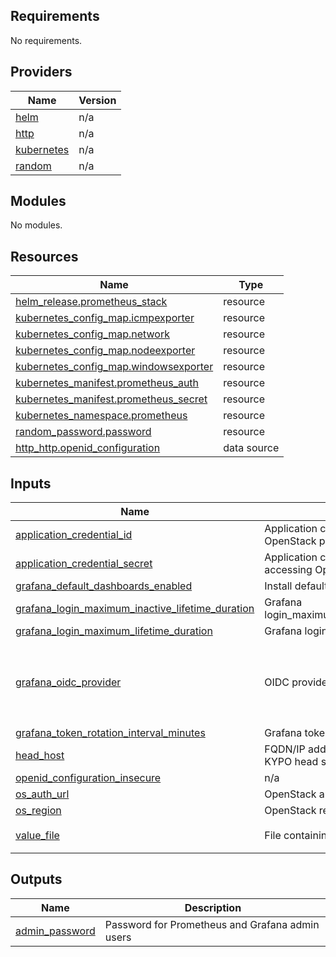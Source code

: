 <!-- BEGIN_TF_DOCS -->
## Requirements

No requirements.

## Providers

| Name | Version |
|------|---------|
| <a name="provider_helm"></a> [helm](#provider\_helm) | n/a |
| <a name="provider_http"></a> [http](#provider\_http) | n/a |
| <a name="provider_kubernetes"></a> [kubernetes](#provider\_kubernetes) | n/a |
| <a name="provider_random"></a> [random](#provider\_random) | n/a |

## Modules

No modules.

## Resources

| Name | Type |
|------|------|
| [helm_release.prometheus_stack](https://registry.terraform.io/providers/hashicorp/helm/latest/docs/resources/release) | resource |
| [kubernetes_config_map.icmpexporter](https://registry.terraform.io/providers/hashicorp/kubernetes/latest/docs/resources/config_map) | resource |
| [kubernetes_config_map.network](https://registry.terraform.io/providers/hashicorp/kubernetes/latest/docs/resources/config_map) | resource |
| [kubernetes_config_map.nodeexporter](https://registry.terraform.io/providers/hashicorp/kubernetes/latest/docs/resources/config_map) | resource |
| [kubernetes_config_map.windowsexporter](https://registry.terraform.io/providers/hashicorp/kubernetes/latest/docs/resources/config_map) | resource |
| [kubernetes_manifest.prometheus_auth](https://registry.terraform.io/providers/hashicorp/kubernetes/latest/docs/resources/manifest) | resource |
| [kubernetes_manifest.prometheus_secret](https://registry.terraform.io/providers/hashicorp/kubernetes/latest/docs/resources/manifest) | resource |
| [kubernetes_namespace.prometheus](https://registry.terraform.io/providers/hashicorp/kubernetes/latest/docs/resources/namespace) | resource |
| [random_password.password](https://registry.terraform.io/providers/hashicorp/random/latest/docs/resources/password) | resource |
| [http_http.openid_configuration](https://registry.terraform.io/providers/hashicorp/http/latest/docs/data-sources/http) | data source |

## Inputs

| Name | Description | Type | Default | Required |
|------|-------------|------|---------|:--------:|
| <a name="input_application_credential_id"></a> [application\_credential\_id](#input\_application\_credential\_id) | Application credentials ID for accessing OpenStack project | `string` | n/a | yes |
| <a name="input_application_credential_secret"></a> [application\_credential\_secret](#input\_application\_credential\_secret) | Application credentials secret for accessing OpenStack project | `string` | n/a | yes |
| <a name="input_grafana_default_dashboards_enabled"></a> [grafana\_default\_dashboards\_enabled](#input\_grafana\_default\_dashboards\_enabled) | Install default dashboards | `bool` | `true` | no |
| <a name="input_grafana_login_maximum_inactive_lifetime_duration"></a> [grafana\_login\_maximum\_inactive\_lifetime\_duration](#input\_grafana\_login\_maximum\_inactive\_lifetime\_duration) | Grafana login\_maximum\_inactive\_lifetime\_duration | `string` | `"7d"` | no |
| <a name="input_grafana_login_maximum_lifetime_duration"></a> [grafana\_login\_maximum\_lifetime\_duration](#input\_grafana\_login\_maximum\_lifetime\_duration) | Grafana login\_maximum\_lifetime\_duration | `string` | `"30d"` | no |
| <a name="input_grafana_oidc_provider"></a> [grafana\_oidc\_provider](#input\_grafana\_oidc\_provider) | OIDC provider for OAUTH2 authentication | <pre>object({<br>    url          = string<br>    clientId     = string<br>    clientSecret = string<br>    }<br>  )</pre> | n/a | yes |
| <a name="input_grafana_token_rotation_interval_minutes"></a> [grafana\_token\_rotation\_interval\_minutes](#input\_grafana\_token\_rotation\_interval\_minutes) | Grafana token\_rotation\_interval\_minutes | `string` | `"10"` | no |
| <a name="input_head_host"></a> [head\_host](#input\_head\_host) | FQDN/IP address of node/LB, where KYPO head services are running | `string` | n/a | yes |
| <a name="input_openid_configuration_insecure"></a> [openid\_configuration\_insecure](#input\_openid\_configuration\_insecure) | n/a | `bool` | `false` | no |
| <a name="input_os_auth_url"></a> [os\_auth\_url](#input\_os\_auth\_url) | OpenStack authentication URL | `string` | n/a | yes |
| <a name="input_os_region"></a> [os\_region](#input\_os\_region) | OpenStack region | `string` | n/a | yes |
| <a name="input_value_file"></a> [value\_file](#input\_value\_file) | File containing prometheus jobs | `string` | `"values-prometheus-jobs.yaml"` | no |

## Outputs

| Name | Description |
|------|-------------|
| <a name="output_admin_password"></a> [admin\_password](#output\_admin\_password) | Password for Prometheus and Grafana admin users |
<!-- END_TF_DOCS -->
